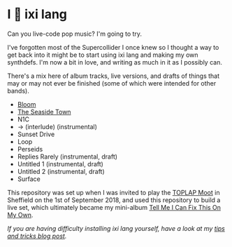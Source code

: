 # I 💚 ixi lang

Can you live-code pop music? I'm going to try.

I've forgotten most of the Supercollider I once knew so I thought a way to get back into it might be to start using ixi lang and making my own synthdefs. I'm now a bit in love, and writing as much in it as I possibly can. 

There's a mix here of album tracks, live versions, and drafts of things that may or may not ever be finished (some of which were intended for other bands). 

- [Bloom](https://www.youtube.com/watch?v=MJSRAuPQoA8)
- [The Seaside Town](https://www.youtube.com/watch?v=NAyDQdjcNq0)
- N1C
- -> (interlude) (instrumental)
- Sunset Drive
- Loop
- Perseids
- Replies Rarely (instrumental, draft)
- Untitled 1 (instrumental, draft)
- Untitled 2 (instrumental, draft)
- Surface

This repository was set up when I was invited to play the [TOPLAP Moot](https://toplap.org/moot2018/) in Sheffield on the 1st of September 2018, and used this repository to build a live set, which ultimately became my mini-album [Tell Me I Can Fix This On My Own](https://github.com/emmawinston/tell-me-i-can-fix-this-on-my-own).

*If you are having difficulty installing ixi lang yourself, have a look at my [tips and tricks blog post](https://emmawinston.me/2018/07/18/installing-ixi-lang/).*
